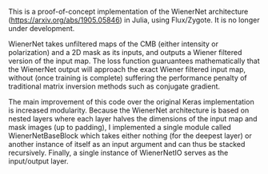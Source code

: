 This is a proof-of-concept implementation of the WienerNet architecture (https://arxiv.org/abs/1905.05846) 
in Julia, using Flux/Zygote. It is no longer under development. 

WienerNet takes unfiltered maps of the CMB (either intensity or polarization) and a 2D mask as its inputs, 
and outputs a Wiener filtered version of the input map. The loss function guaruantees mathematically that 
the WienerNet output will approach the exact Wiener filtered input map, without (once training is complete)
suffering the performance penalty of traditional matrix inversion methods such as conjugate gradient. 

The main improvement of this code over the original Keras implementation is increased modularity. Because 
the WienerNet architecture is based on nested layers where each layer halves the dimensions of the input 
map and mask images (up to padding), I implemented a single module called WienerNetBaseBlock which takes 
either nothing (for the deepest layer) or another instance of itself as an input argument and can thus be 
stacked recursively. Finally, a single instance of WienerNetIO serves as the input/output layer. 

